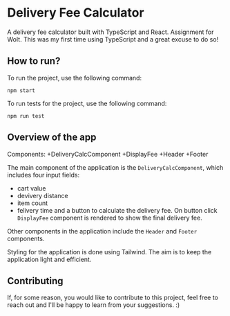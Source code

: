 
# Delivery Fee Calculator

A delivery fee calculator built with TypeScript and React. Assignment for Wolt.
This was my first time using TypeScript and a great excuse to do so!

## How to run?

To run the project, use the following command:

`npm start`

To run tests for the project, use the following command:

`npm run test`

## Overview of the app

Components:
+DeliveryCalcComponent
+DisplayFee
+Header
+Footer

The main component of the application is the `DeliveryCalcComponent`, which includes four input fields:
+ cart value
+ devivery distance
+ item count
+ felivery time 
and a button to calculate the delivery fee. On button click `DisplayFee` component is rendered to show the final delivery fee.

Other components in the application include the `Header` and `Footer` components.

Styling for the application is done using Tailwind. The aim is to keep the application light and efficient.

## Contributing

If, for some reason, you would like to contribute to this project, feel free to reach out and I'll be happy to learn from your suggestions. :)
